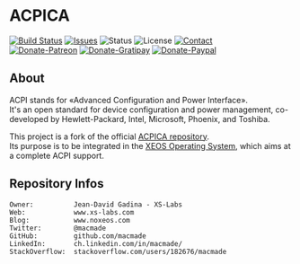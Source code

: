 ACPICA
======

[![Build Status](https://img.shields.io/travis/macmade/acpica.svg?branch=master&style=flat)](https://travis-ci.org/macmade/acpica)
[![Issues](http://img.shields.io/github/issues/macmade/acpica.svg?style=flat)](https://github.com/macmade/acpica/issues)
![Status](https://img.shields.io/badge/status-active-brightgreen.svg?style=flat)
![License](https://img.shields.io/badge/license-intel-brightgreen.svg?style=flat)
[![Contact](https://img.shields.io/badge/contact-@macmade-blue.svg?style=flat)](https://twitter.com/macmade)  
[![Donate-Patreon](https://img.shields.io/badge/donate-patreon-yellow.svg?style=flat)](https://patreon.com/macmade)
[![Donate-Gratipay](https://img.shields.io/badge/donate-gratipay-yellow.svg?style=flat)](https://www.gratipay.com/macmade)
[![Donate-Paypal](https://img.shields.io/badge/donate-paypal-yellow.svg?style=flat)](https://paypal.me/xslabs)

About
-----

ACPI stands for «Advanced Configuration and Power Interface».  
It's an open standard for device configuration and power management, co-developed by Hewlett-Packard, Intel, Microsoft, Phoenix, and Toshiba.

This project is a fork of the official [ACPICA repository](https://github.com/acpica/acpica).  
Its purpose is to be integrated in the [XEOS Operating System](http://www.xs-labs.com/en/projects/xeos/), which aims at a complete ACPI support.

Repository Infos
----------------

    Owner:			Jean-David Gadina - XS-Labs
    Web:			www.xs-labs.com
    Blog:			www.noxeos.com
    Twitter:		@macmade
    GitHub:			github.com/macmade
    LinkedIn:		ch.linkedin.com/in/macmade/
    StackOverflow:	stackoverflow.com/users/182676/macmade
